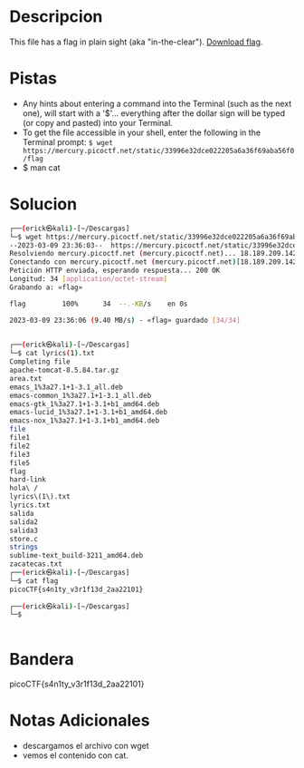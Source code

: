 # Descripcion 
This file has a flag in plain sight (aka "in-the-clear"). [Download flag](https://mercury.picoctf.net/static/33996e32dce022205a6a36f69aba56f0/flag).

# Pistas
- Any hints about entering a command into the Terminal (such as the next one), will start with a '$'... everything after the dollar sign will be typed (or copy and pasted) into your Terminal.
- To get the file accessible in your shell, enter the following in the Terminal prompt: `$ wget https://mercury.picoctf.net/static/33996e32dce022205a6a36f69aba56f0/flag`
- $ man cat
# Solucion 
```bash
┌──(erick㉿kali)-[~/Descargas]
└─$ wget https://mercury.picoctf.net/static/33996e32dce022205a6a36f69aba56f0/flag  
--2023-03-09 23:36:03--  https://mercury.picoctf.net/static/33996e32dce022205a6a36f69aba56f0/flag
Resolviendo mercury.picoctf.net (mercury.picoctf.net)... 18.189.209.142
Conectando con mercury.picoctf.net (mercury.picoctf.net)[18.189.209.142]:443... conectado.
Petición HTTP enviada, esperando respuesta... 200 OK
Longitud: 34 [application/octet-stream]
Grabando a: «flag»

flag         100%      34  --.-KB/s    en 0s       

2023-03-09 23:36:06 (9.40 MB/s) - «flag» guardado [34/34]

                                                    
┌──(erick㉿kali)-[~/Descargas]
└─$ cat lyrics(1).txt 
Completing file
apache-tomcat-8.5.84.tar.gz            
area.txt                               
emacs_1%3a27.1+1-3.1_all.deb           
emacs-common_1%3a27.1+1-3.1_all.deb    
emacs-gtk_1%3a27.1+1-3.1+b1_amd64.deb  
emacs-lucid_1%3a27.1+1-3.1+b1_amd64.deb
emacs-nox_1%3a27.1+1-3.1+b1_amd64.deb  
file                                   
file1                                  
file2                                  
file3                                  
file5                                  
flag                                   
hard-link                              
hola\ /                                
lyrics\(1\).txt                        
lyrics.txt                             
salida                                 
salida2                                
salida3                                
store.c                                
strings                                
sublime-text_build-3211_amd64.deb      
zacatecas.txt                          
┌──(erick㉿kali)-[~/Descargas]
└─$ cat flag 
picoCTF{s4n1ty_v3r1f13d_2aa22101}
                                                    
┌──(erick㉿kali)-[~/Descargas]
└─$ 



```
# Bandera
picoCTF{s4n1ty_v3r1f13d_2aa22101}

# Notas Adicionales
- descargamos el archivo con wget 
- vemos el contenido con cat.